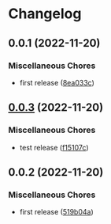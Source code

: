 # Changelog

## 0.0.1 (2022-11-20)


### Miscellaneous Chores

* first release ([8ea033c](https://github.com/neolitec/kevlar-tabs/commit/8ea033c0d14ef531265e0326536d95742eef0dcc))

## [0.0.3](https://github.com/neolitec/kevlar-tabs/compare/v0.0.2...v0.0.3) (2022-11-20)


### Miscellaneous Chores

* test release ([f15107c](https://github.com/neolitec/kevlar-tabs/commit/f15107cdbfe960d1e607e1bc90d2e9394f89a92c))

## 0.0.2 (2022-11-20)


### Miscellaneous Chores

* first release ([519b04a](https://github.com/neolitec/kevlar-tabs/commit/519b04a0fc4884cf77acb955470b57cf4708f93d))
